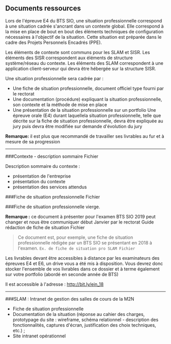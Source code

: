 ## Documents ressources

Lors de l'épreuve E4 du BTS SIO, une situation professionnelle correspond à une situation cadrée s'ancrant dans un contexte global. Elle correspond à la mise en place de bout en bout des éléments techniques de configuration nécessaires à l'objectif de la situation. Cette situation est préparée dans le cadre des Projets Personnels Encadrés (PPE).

Les éléments de contexte sont communs pour les SLAM et SISR. Les éléments des SISR correspondent aux éléments de structure système/réseau du contexte. Les éléments des SLAM correspondent à une application client-serveur qui devra être hébergée sur la structure SISR.

Une situation professionnelle sera cadrée par :

* Une fiche de situation professionnelle, document officiel type fourni par le rectorat
* Une documentation (procédure) expliquant la situation professionnelle, son contexte et la méthode de mise en place
* Une présentation de la situation professionnelle sur un portfolio Une épreuve orale (E4) durant laquellela situation professionnelle, telle que décrite sur la fiche de situation professionnelle, devra être expliquée au jury puis devra être modifiée sur demande d'évolution du jury


**Remarque:** il est plus que recommandé de travailler ses livrables au fur et à mesure de sa progression
 
---

###Contexte - description sommaire Fichier

Description sommaire du contexte :

* présentation de l'entreprise
* présentation du contexte
* présentation des services attendus

###Fiche de situation professionnelle Fichier

###Fiche de situation professionnelle vierge.


**Remarque :** ce document à présenter pour l'examen BTS SIO 2019 peut changer et nous être communiquer début Janvier par le rectorat
Guide rédaction de fiche de situation Fichier

> Ce document est, pour exemple, une fiche de situation professionnelle rédigée par un BTS SIO se présentant en 2018 à l'examen.
`Ex. de fiche de situation pro SLAM Fichier`

Les livrables devant être accessibles à distance par les examinateurs des épreuves E4 et E6, un drive vous a été mis à disposition.
Vous devrez donc stocker l'ensemble de vos livrables dans ce dossier et à terme également sur votre portfolio (abordé en seconde année de BTS)

Il est accessible à l'adresse : http://bit.ly/ein_18
 
---
###SLAM : Intranet de gestion des salles de cours de la M2N

* Fiche de situation professionnelle
* Documentation de la situation (réponse au cahier des charges, prototypage du site : wireframe, schéma relationnel - description des fonctionnalités, captures d'écran, justification des choix techniques, etc.) ;
* Site intranet opérationnel
